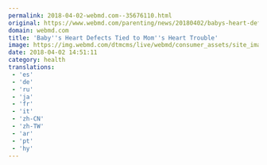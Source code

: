 ```yaml
---
permalink: 2018-04-02-webmd.com--35676110.html
original: https://www.webmd.com/parenting/news/20180402/babys-heart-defects-tied-to-moms-heart-trouble?src=RSS_PUBLIC
domain: webmd.com
title: 'Baby''s Heart Defects Tied to Mom''s Heart Trouble'
image: https://img.webmd.com/dtmcms/live/webmd/consumer_assets/site_images/logos/webmd/web/webmd-logo-fb.jpg
date: 2018-04-02 14:51:11
category: health
translations: 
 - 'es'
 - 'de'
 - 'ru'
 - 'ja'
 - 'fr'
 - 'it'
 - 'zh-CN'
 - 'zh-TW'
 - 'ar'
 - 'pt'
 - 'hy'
---
```


